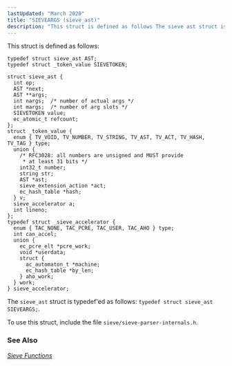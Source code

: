 ```yaml
---
lastUpdated: "March 2020"
title: "SIEVEARGS (sieve_ast)"
description: "This struct is defined as follows The sieve ast struct is typedef ed as follows typedef struct sieve ast SIEVEARGS To use this struct include the file sieve sieve parser internals h Chapter 44 Sieve Functions..."
---
```


This struct is defined as follows:

```
typedef struct sieve_ast AST;
typedef struct _token_value SIEVETOKEN;

struct sieve_ast {
  int op;
  AST *next;
  AST **args;
  int nargs;  /* number of actual args */
  int margs;  /* number of arg slots */
  SIEVETOKEN value;
  ec_atomic_t refcount;
};
struct _token_value {
  enum { TV_VOID, TV_NUMBER, TV_STRING, TV_AST, TV_ACT, TV_HASH, TV_TAG } type;
  union {
    /* RFC3028: all numbers are unsigned and MUST provide
     * at least 31 bits */
    int32_t number;
    string str;
    AST *ast;
    sieve_extension_action *act;
    ec_hash_table *hash;
  } v;
  sieve_accelerator a;
  int lineno;
};
typedef struct _sieve_accelerator {
  enum { TAC_NONE, TAC_PCRE, TAC_USER, TAC_AHO } type;
  int can_accel;
  union {
    ec_pcre_elt *pcre_work;
    void *userdata;
    struct {
      ac_automaton_t *machine;
      ec_hash_table *by_len;
    } aho_work;
  } work;
} sieve_accelerator;
```

The `sieve_ast` struct is typedef'ed as follows: `typedef struct sieve_ast SIEVEARGS;`.

To use this struct, include the file `sieve/sieve-parser-internals.h`.

### <a name="idp34345728"></a> See Also

[*Sieve Functions*](/momentum/3/3-api/3-api-sieve)